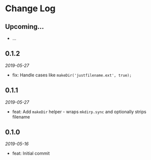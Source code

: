 # Change Log

## Upcoming...

- ... <!-- Add new lines here. Version number will be decided later -->

## 0.1.2

_2019-05-27_

- fix: Handle cases like `makeDir('justfilename.ext', true);`

## 0.1.1

_2019-05-27_

- feat: Add `makeDir` helper - wraps `mkdirp.sync` and optionally strips filename

## 0.1.0

_2019-05-16_

- feat: Initial commit
